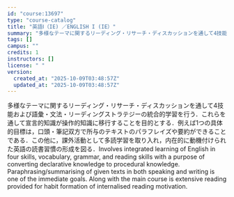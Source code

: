 ```yaml
---
id: "course:13697"
type: "course-catalog"
title: "英語Ⅰ（IE) ／ENGLISH I (IE）"
summary: "多様なテーマに関するリーディング・リサーチ・ディスカッションを通して4技能および語彙・文法・リーディングストラテジーの統合的学習を行う．これらを通して宣言的知識が操作的知識に移行することを目的とする．例えば1つの具体的目標は，口頭・筆記双方…"
tags: []
campus: ""
credits: 1
instructors: []
license: " "
version:
  created_at: "2025-10-09T03:48:57Z"
  updated_at: "2025-10-09T03:48:57Z"
---
```


多様なテーマに関するリーディング・リサーチ・ディスカッションを通して4技能および語彙・文法・リーディングストラテジーの統合的学習を行う．これらを通して宣言的知識が操作的知識に移行することを目的とする．例えば1つの具体的目標は，口頭・筆記双方で所与のテキストのパラフレイズや要約ができることである．この他に，課外活動として多読学習を取り入れ，内在的に動機付けられた英語の読書習慣の形成を図る．Involves integrated learning of English in four skills, vocabulary, grammar, and reading skills with a purpose of converting declarative knowledge to procedural knowledge. Paraphrasing/summarising of given texts in both speaking and writing is one of the immediate goals. Along with the main course is extensive reading provided for habit formation of internalised reading motivation.

